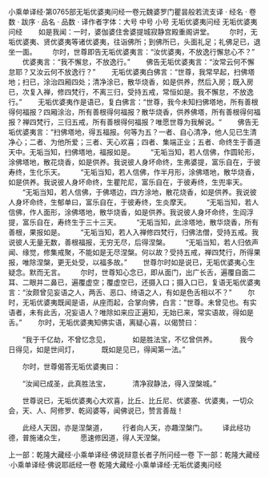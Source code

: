 小乘单译经·第0765部无垢优婆夷问经一卷元魏婆罗门瞿昙般若流支译
· 经名 · 卷数 · 跋序
· 品名 · 品数 · 译作者字体：大号 中号 小号
无垢优婆夷问经
无垢优婆夷问经
　　如是我闻：一时，婆伽婆住舍婆提城寂静宫殿重阁讲堂。
　　尔时，无垢优婆夷、贤优婆夷等诸优婆夷，往诣佛所；到佛所已，头面礼足；礼佛足已，退坐一面。
　　尔时，世尊即告无垢优婆夷言：“汝优婆夷，不放逸行懈怠心不？”
　　优婆夷言：“我不懈怠，不放逸行。”
　　佛告无垢优婆夷言：“汝常云何不懈怠耶？又汝云何不放逸行？”
　　无垢优婆夷白佛言：“世尊，我常早起，扫佛塔地；扫已，涂治四厢四处；清净涂已，散华烧香，如是供养，然后入房；既入房已，次复入禅，修四梵行，不离三归，受持五戒，常恒如是。我不懈怠，不放逸行。”
　　无垢优婆夷作是语已，复白佛言：“世尊，我今未知扫佛塔地，所有善根得何福报？四厢涂治，所有善根得何福报？散华烧香，供养佛塔，所有善根得何福报？禅四梵行，三归五戒，所有善根得何福报？唯愿世尊为我解说。“
　　佛告无垢优婆夷言：“扫佛塔地，得五福报。何等为五？一者、自心清净，他人见已生清净心；二者、为他所爱；三者、天心欢喜；四者、集端正业；五者、命终生于善道天中。无垢当知，扫佛塔地，福报如是。
　　“无垢当知，若人信佛，作圆轮形，涂佛塔地，散花烧香，如是供养。我说彼人身坏命终，生弗婆提，富乐自在，于彼寿终，生化乐天。
　　“无垢当知，若人信佛，作半月形，涂佛塔地，散华烧香，如是供养。我说彼人身坏命终，生瞿陀尼，富乐自在，于彼寿终，生兜率天。
　　“无垢当知，若人信佛，于佛塔边，四方涂地，散花烧香，如是供养。我说彼人身坏命终，生郁单曰，富乐自在，于彼寿终，生炎摩天。
　　“无垢当知，若人信佛，作人面形，涂佛塔地，散华烧香，如是供养。我说彼人身坏命终，生阎浮提，富乐自在，寿终生于三十三天。
　　“无垢当知，此涂塔地，散华烧香，所有善根，果报如是。
　　“无垢当知，若人入禅修四梵行，归佛法僧，受持五戒。我说彼人无量无数，善根福报，无穷无尽，后得涅槃。
　　“无垢当知，若人归依声闻、缘觉，修集戒聚，不能如是无尽涅槃。何以故？受持五戒，禅四梵行，所得果报，唯除涅槃，更无处受，以福多故。”
　　世尊尔时如是说已，无垢优婆夷心生疑念。默而无言。
　　尔时，世尊知心念已，即从面门，出广长舌，遍覆自面二耳、二眼并二鼻已，遍覆虚空；覆虚空已，还摄入口；摄入口已，复语无垢优婆夷言：“汝颇曾见妄语之人，两舌、恶口、绮语之人，有如是色舌相以不？”
　　尔时，无垢优婆夷既闻是语，从座而起，合掌向佛，白言：“世尊。未曾见也。有实语者，未有此舌，况妄语人？唯除如来应正遍知，无始已来，常实语故，得如是舌。”
　　尔时，无垢优婆夷知佛实语，离疑心喜，以偈赞曰：

　　“我于千亿劫，不曾忆念见，
　　　如是胜法宝，不忆曾供养。
　　　我今日得见，如是世间灯，
　　　既如是见已，得闻第一法。”

　　尔时，世尊偈答无垢优婆夷曰：

　　“汝闻已成圣，此真胜法宝，
　　　清净寂静法，得入涅槃城。”

　　世尊说已，无垢优婆夷心大欢喜，比丘、比丘尼、优婆塞、优婆夷，一切众会，天、人、阿修罗、乾闼婆等，闻佛说已，赞言善哉！

　　此经人天因，亦是涅槃道，
　　行者向人天，亦趣涅槃门。
　　译此经功德，普施诸众生，
　　愿速修因道，得人天涅槃。

上一部：乾隆大藏经·小乘单译经·佛说辩意长者子所问经一卷
下一部：乾隆大藏经·小乘单译经·佛说耶祇经一卷
乾隆大藏经·小乘单译经·无垢优婆夷问经